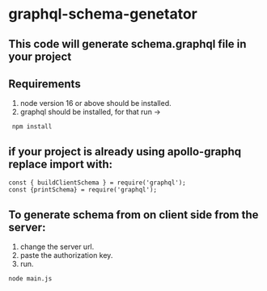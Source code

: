 # graphql-schema-genetator
## This code will generate schema.graphql file in your project

## Requirements
1. node version 16 or above should be installed.
2. graphql should be installed, for that run ->
```
 npm install
```

## if your project is already using apollo-graphq replace import with:
```
const { buildClientSchema } = require('graphql');
const {printSchema} = require('graphql');
```

## To generate schema from on client side from the server: 
  1. change the server url.
  2. paste the authorization key.
  3. run.
  ```
node main.js
```
